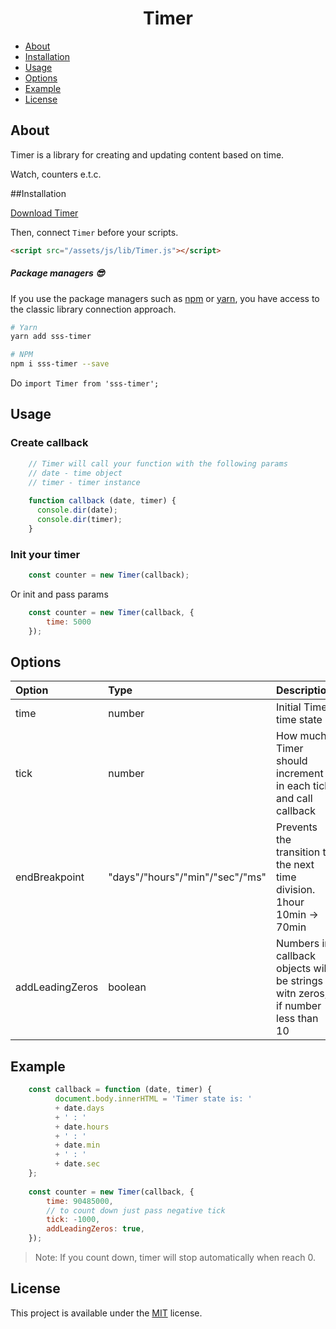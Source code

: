 <h1 align="center">Timer</h1>

- [About](#About)
- [Installation](#Installation)
- [Usage](#Usage)
- [Options](#Options)
- [Example](#Example)
- [License](#License)

## About
Timer is a library for creating and updating content based on time.

Watch, counters e.t.c.

##Installation

<a target="_blank" href="https://raw.githubusercontent.com/Natteke/SmokinSexySoftware/master/packages/Timer/dist/Timer.js">Download Timer</a>

Then, connect `Timer` before your scripts.

```html
<script src="/assets/js/lib/Timer.js"></script>
```
 
##### Package managers 😎

If you use the package managers such as [npm](https://www.npmjs.com/) or [yarn](https://yarnpkg.com/en/), you have access to the classic library connection approach.

```sh
# Yarn
yarn add sss-timer

# NPM
npm i sss-timer --save
```
Do `import Timer from 'sss-timer';`

## Usage
### Create callback

```Javascript
    // Timer will call your function with the following params
    // date - time object
    // timer - timer instance
    
    function callback (date, timer) {
      console.dir(date);
      console.dir(timer);
    }
```

### Init your timer

```Javascript
    const counter = new Timer(callback);
```

Or init and pass params

```Javascript
    const counter = new Timer(callback, {
        time: 5000
    });
```

## Options

| Option  | Type  | Description |
| :------------ |:---------------|:--------------|
| time      | number| Initial Timer time state |
| tick     | number        |   How much Timer should increment in each tick and call callback |
| endBreakpoint | "days"/"hours"/"min"/"sec"/"ms"        | Prevents the transition to the next time division. 1hour 10min -> 70min |
| addLeadingZeros | boolean        | Numbers in callback objects will be strings witn zeros, if number less than 10 |

## Example

```Javascript
    const callback = function (date, timer) {
          document.body.innerHTML = 'Timer state is: '
          + date.days
          + ' : '
          + date.hours  
          + ' : '
          + date.min
          + ' : '
          + date.sec
    };
    
    const counter = new Timer(callback, {
        time: 90485000,
        // to count down just pass negative tick
        tick: -1000,
        addLeadingZeros: true,
    });
```

>Note: If you count down, timer will stop automatically when reach 0. 

## License 
This project is available under the [MIT](https://opensource.org/licenses/mit-license.php) license.